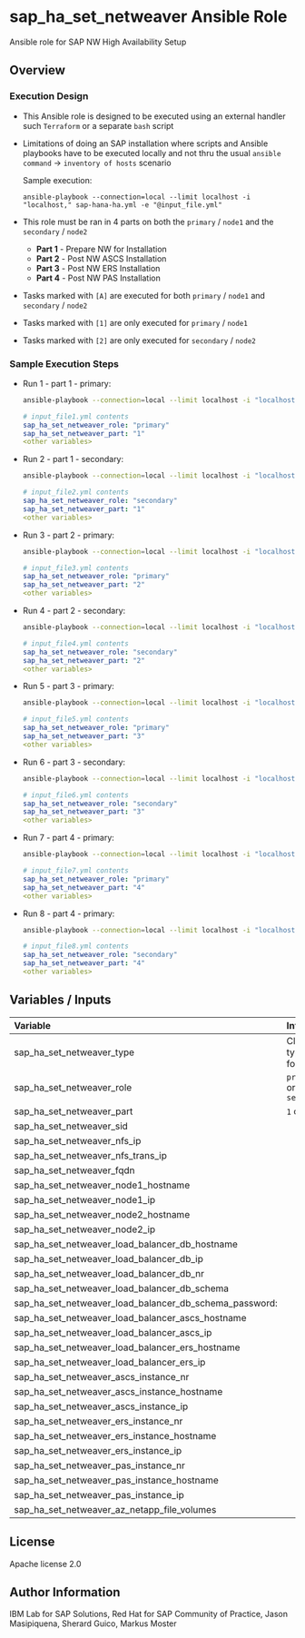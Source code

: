 # sap_ha_set_netweaver Ansible Role

Ansible role for SAP NW High Availability Setup

## Overview

### Execution Design

- This Ansible role is designed to be executed using an external handler such `Terraform` or a separate `bash` script
- Limitations of doing an SAP installation where scripts and Ansible playbooks have to be executed locally and not thru the usual `ansible command` -> `inventory of hosts` scenario

  Sample execution:

  ```
  ansible-playbook --connection=local --limit localhost -i "localhost," sap-hana-ha.yml -e "@input_file.yml"
  ```

- This role must be ran in 4 parts on both the `primary` / `node1` and the `secondary` / `node2`

  - **Part 1** - Prepare NW for Installation
  - **Part 2** - Post NW ASCS Installation
  - **Part 3** - Post NW ERS Installation
  - **Part 4** - Post NW PAS Installation

- Tasks marked with `[A]` are executed for both `primary` / `node1` and `secondary` / `node2`
- Tasks marked with `[1]` are only executed for `primary` / `node1`
- Tasks marked with `[2]` are only executed for `secondary` / `node2`

### Sample Execution Steps

- Run 1 - part 1 - primary:

  ```bash
  ansible-playbook --connection=local --limit localhost -i "localhost," sap-hana-ha.yml -e "@input_file1.yml"
  ```

  ```yaml
  # input_file1.yml contents
  sap_ha_set_netweaver_role: "primary"
  sap_ha_set_netweaver_part: "1"
  <other variables>
  ```

- Run 2 - part 1 - secondary:

  ```bash
  ansible-playbook --connection=local --limit localhost -i "localhost," sap-hana-ha.yml -e "@input_file2.yml"
  ```

  ```yaml
  # input_file2.yml contents
  sap_ha_set_netweaver_role: "secondary"
  sap_ha_set_netweaver_part: "1"
  <other variables>
  ```

- Run 3 - part 2 - primary:

  ```bash
  ansible-playbook --connection=local --limit localhost -i "localhost," sap-hana-ha.yml -e "@input_file3.yml"
  ```

  ```yaml
  # input_file3.yml contents
  sap_ha_set_netweaver_role: "primary"
  sap_ha_set_netweaver_part: "2"
  <other variables>
  ```

- Run 4 - part 2 - secondary:

  ```bash
  ansible-playbook --connection=local --limit localhost -i "localhost," sap-hana-ha.yml -e "@input_file4.yml"
  ```

  ```yaml
  # input_file4.yml contents
  sap_ha_set_netweaver_role: "secondary"
  sap_ha_set_netweaver_part: "2"
  <other variables>
  ```

- Run 5 - part 3 - primary:

  ```bash
  ansible-playbook --connection=local --limit localhost -i "localhost," sap-hana-ha.yml -e "@input_file4.yml"
  ```

  ```yaml
  # input_file5.yml contents
  sap_ha_set_netweaver_role: "primary"
  sap_ha_set_netweaver_part: "3"
  <other variables>
  ```

- Run 6 - part 3 - secondary:

  ```bash
  ansible-playbook --connection=local --limit localhost -i "localhost," sap-hana-ha.yml -e "@input_file4.yml"
  ```

  ```yaml
  # input_file6.yml contents
  sap_ha_set_netweaver_role: "secondary"
  sap_ha_set_netweaver_part: "3"
  <other variables>
  ```

- Run 7 - part 4 - primary:

  ```bash
  ansible-playbook --connection=local --limit localhost -i "localhost," sap-hana-ha.yml -e "@input_file4.yml"
  ```

  ```yaml
  # input_file7.yml contents
  sap_ha_set_netweaver_role: "primary"
  sap_ha_set_netweaver_part: "4"
  <other variables>
  ```

- Run 8 - part 4 - primary:
  ```bash
  ansible-playbook --connection=local --limit localhost -i "localhost," sap-hana-ha.yml -e "@input_file4.yml"
  ```
  ```yaml
  # input_file8.yml contents
  sap_ha_set_netweaver_role: "secondary"
  sap_ha_set_netweaver_part: "4"
  <other variables>
  ```

## Variables / Inputs

| **Variable**                                           | **Info**                    | **Default** | **Required** |
| :----------------------------------------------------- | :-------------------------- | :---------- | :----------- |
| sap_ha_set_netweaver_type                              | Cloud type - `az` for Azure | <none>      | yes          |
| sap_ha_set_netweaver_role                              | `primary` or `secondary`    | <none>      | yes          |
| sap_ha_set_netweaver_part                              | `1` or `2`                  | <none>      | yes          |
| sap_ha_set_netweaver_sid                               | <none>                      | <none>      | yes          |
| sap_ha_set_netweaver_nfs_ip                            | <none>                      | <none>      | yes          |
| sap_ha_set_netweaver_nfs_trans_ip                      | <none>                      | <none>      | yes          |
| sap_ha_set_netweaver_fqdn                              | <none>                      | <none>      | yes          |
| sap_ha_set_netweaver_node1_hostname                    | <none>                      | <none>      | yes          |
| sap_ha_set_netweaver_node1_ip                          | <none>                      | <none>      | yes          |
| sap_ha_set_netweaver_node2_hostname                    | <none>                      | <none>      | yes          |
| sap_ha_set_netweaver_node2_ip                          | <none>                      | <none>      | yes          |
| sap_ha_set_netweaver_load_balancer_db_hostname         | <none>                      | <none>      | yes          |
| sap_ha_set_netweaver_load_balancer_db_ip               | <none>                      | <none>      | yes          |
| sap_ha_set_netweaver_load_balancer_db_nr               | <none>                      | <none>      | yes          |
| sap_ha_set_netweaver_load_balancer_db_schema           | <none>                      | 'SAPABAP1'  | yes          |
| sap_ha_set_netweaver_load_balancer_db_schema_password: | <none>                      | <none>      | yes          |
| sap_ha_set_netweaver_load_balancer_ascs_hostname       | <none>                      | <none>      | yes          |
| sap_ha_set_netweaver_load_balancer_ascs_ip             | <none>                      | <none>      | yes          |
| sap_ha_set_netweaver_load_balancer_ers_hostname        | <none>                      | <none>      | yes          |
| sap_ha_set_netweaver_load_balancer_ers_ip              | <none>                      | <none>      | yes          |
| sap_ha_set_netweaver_ascs_instance_nr                  | <none>                      | <none>      | yes          |
| sap_ha_set_netweaver_ascs_instance_hostname            | <none>                      | <none>      | yes          |
| sap_ha_set_netweaver_ascs_instance_ip                  | <none>                      | <none>      | yes          |
| sap_ha_set_netweaver_ers_instance_nr                   | <none>                      | <none>      | yes          |
| sap_ha_set_netweaver_ers_instance_hostname             | <none>                      | <none>      | yes          |
| sap_ha_set_netweaver_ers_instance_ip                   | <none>                      | <none>      | yes          |
| sap_ha_set_netweaver_pas_instance_nr                   | <none>                      | <none>      | yes          |
| sap_ha_set_netweaver_pas_instance_hostname             | <none>                      | <none>      | yes          |
| sap_ha_set_netweaver_pas_instance_ip                   | <none>                      | <none>      | yes          |
| sap_ha_set_netweaver_az_netapp_file_volumes            | <none>                      | 'NFSv4.1'   | yes          |

## License

Apache license 2.0

## Author Information

IBM Lab for SAP Solutions, Red Hat for SAP Community of Practice, Jason Masipiquena, Sherard Guico, Markus Moster
